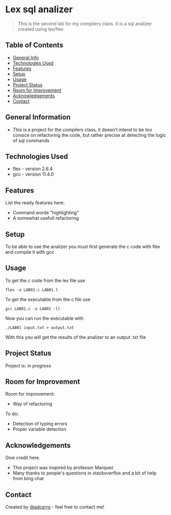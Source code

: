 # Lex sql analizer
> This is the second lab for my compilers class.
> It is a sql analizer created using lex/flex

## Table of Contents
* [General Info](#general-information)
* [Technologies Used](#technologies-used)
* [Features](#features)
* [Setup](#setup)
* [Usage](#usage)
* [Project Status](#project-status)
* [Room for Improvement](#room-for-improvement)
* [Acknowledgements](#acknowledgements)
* [Contact](#contact)
<!-- * [License](#license) -->


## General Information
- This is a project for the compilers class, it doesn't intend to be too consice on refactoring the code, but rather precise at detecting the logic of sql commands


## Technologies Used
- flex - version 2.6.4
- gcc - version 11.4.0


## Features
List the ready features here:
- Command words "highlighting"
- A somewhat usefull refactoring


## Setup
To be able to use the analizer you must first generate the c code with flex and compile it with gcc


## Usage
To get the c code from the lex file use

`flex -o LAB01.c LAB01.l`

To get the executable from the c file use

`gcc LAB01.c -o LAB01 -ll`

Now you can run the executable with

`./LAB01 input.txt > output.txt`

With this you will get the results of the analizer to an output .txt file

## Project Status
Project is: _in progress_


## Room for Improvement

Room for improvement:
- Way of refactoring

To do:
- Detection of typing errors
- Proper variable detection


## Acknowledgements
Give credit here.
- This project was inspired by professor Marquez
- Many thanks to people's questions in stackoverflox and a bit of help from bing chat


## Contact
Created by [@adcerro](https://github.com/adcerro) - feel free to contact me!
